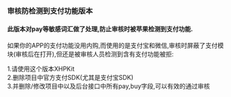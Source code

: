 
### 审核防检测到支付功能版本

####	此版本对pay等敏感词汇做了处理,防止审核时被苹果检测到支付功能.

如果你的APP的支付功能没用内购,而使用的是支付宝和微信,审核时屏蔽了支付模块(审核后在打开),但还是被审核人员检测到含有支付功能被拒:<br>

1.请使用这个版本XHPKit<br>
2.删除项目中官方支付SDK(尤其是支付宝SDK)<br>
3.并删除/修改项目中以及后台接口中所有pay,buy字段,可以有效的通过审核<br>